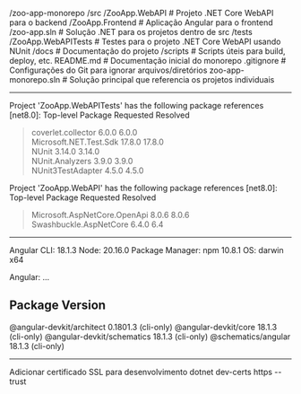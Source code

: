 /zoo-app-monorepo
  /src
    /ZooApp.WebAPI             # Projeto .NET Core WebAPI para o backend
    /ZooApp.Frontend           # Aplicação Angular para o frontend
    /zoo-app.sln                # Solução .NET para os projetos dentro de src
  /tests
    /ZooApp.WebAPITests        # Testes para o projeto .NET Core WebAPI usando NUnit
  /docs                        # Documentação do projeto
  /scripts                     # Scripts úteis para build, deploy, etc.
  README.md                    # Documentação inicial do monorepo
  .gitignore                   # Configurações do Git para ignorar arquivos/diretórios
  zoo-app-monorepo.sln         # Solução principal que referencia os projetos individuais

------------------------------------------------------

Project 'ZooApp.WebAPITests' has the following package references
   [net8.0]: 
   Top-level Package             Requested   Resolved
   > coverlet.collector          6.0.0       6.0.0   
   > Microsoft.NET.Test.Sdk      17.8.0      17.8.0  
   > NUnit                       3.14.0      3.14.0  
   > NUnit.Analyzers             3.9.0       3.9.0   
   > NUnit3TestAdapter           4.5.0       4.5.0   

Project 'ZooApp.WebAPI' has the following package references
   [net8.0]: 
   Top-level Package                   Requested   Resolved
   > Microsoft.AspNetCore.OpenApi      8.0.6       8.0.6   
   > Swashbuckle.AspNetCore            6.4.0       6.4

------------------------------------------------------

Angular CLI: 18.1.3
Node: 20.16.0
Package Manager: npm 10.8.1
OS: darwin x64

Angular: 
... 

Package                      Version
------------------------------------------------------
@angular-devkit/architect    0.1801.3 (cli-only)
@angular-devkit/core         18.1.3 (cli-only)
@angular-devkit/schematics   18.1.3 (cli-only)
@schematics/angular          18.1.3 (cli-only)


------------------------------------------------------
Adicionar certificado SSL para desenvolvimento
dotnet dev-certs https --trust